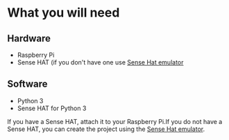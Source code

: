 # What you will need #
 ## Hardware ##
 <ul>
  <li>Raspberry Pi</li>
  <li>Sense HAT (if you don't have one use <a href="https://trinket.io/sense-hat">Sense Hat emulator</a></li>
 </ul>
 
 ## Software ##
 <ul>
<li>Python 3</li>
  <li>Sense HAT for Python 3</li>
  </ul>
  
  If you have a Sense HAT, attach it to your Raspberry Pi.If you do not have a Sense HAT, you can create the project using the <a href="https://trinket.io/sense-hat">Sense Hat emulator</a>.
